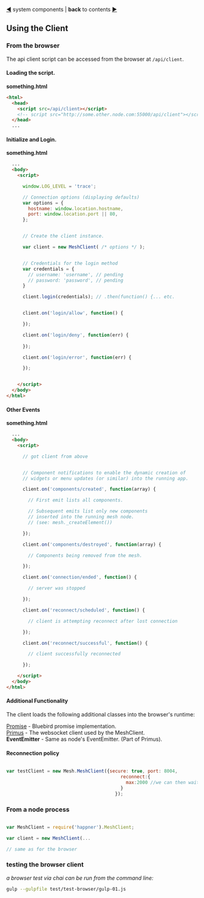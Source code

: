 [&#9664;](system.md) system components | __back__ to contents [&#9654;](https://github.com/happner/happner#documentation)

## Using the Client

### From the browser

The api client script can be accessed from the browser at `/api/client`.

#### Loading the script.

__something.html__
```html
<html>
  <head>
    <script src=/api/client></script>
    <!-- script src="http://some.other.node.com:55000/api/client"></script -->
  </head>
  ...
```

#### Initialize and Login.

__something.html__
```html
  ...
  <body>
    <script>

      window.LOG_LEVEL = 'trace';

      // Connection options (displaying defaults)
      var options = {
        hostname: window.location.hostname,
        port: window.location.port || 80,
      };


      // Create the client instance.

      var client = new MeshClient( /* options */ );


      // Credentials for the login method
      var credentials = {
        // username: 'username', // pending
        // password: 'password', // pending
      }

      client.login(credentials); // .then(function() {... etc.


      client.on('login/allow', function() {

      });

      client.on('login/deny', function(err) {
      
      });

      client.on('login/error', function(err) {

      });


    </script>
  </body>
</html>
```

#### Other Events

__something.html__
```html
  ...
  <body>
    <script>

      // got client from above


      // Component notifications to enable the dynamic creation of
      // widgets or menu updates (or similar) into the running app.

      client.on('components/created', function(array) {

        // First emit lists all components.

        // Subsequent emits list only new components
        // inserted into the running mesh node.
        // (see: mesh._createElement())

      });

      client.on('components/destroyed', function(array) {

        // Components being removed from the mesh.

      });

      client.on('connection/ended', function() {

        // server was stopped

      });

      client.on('reconnect/scheduled', function() {

        // client is attempting reconnect after lost connection

      });

      client.on('reconnect/successful', function() {

        // client successfully reconnected

      });

    </script>
  </body>
</html>
```


#### Additional Functionality

The client loads the following additional classes into the browser's runtime:

[Promise](https://github.com/petkaantonov/bluebird/blob/master/API.md) - Bluebird promise implementation.</br>
[Primus](https://github.com/primus/primus) - The websocket client used by the MeshClient.</br>
__EventEmitter__ - Same as node's EventEmitter. (Part of Primus).</br>


#### Reconnection policy
```javascript

var testClient = new Mesh.MeshClient({secure: true, port: 8004,
                                          reconnect:{
                                            max:2000 //we can then wait 10 seconds and should be able to reconnect before the next 10 seconds,
                                          }
                                        });

```

### From a node process

```javascript

var MeshClient = require('happner').MeshClient;

var client = new MeshClient(...

// same as for the browser

```

### testing the browser client
*a browser test via chai can be run from the command line:*
```bash
gulp --gulpfile test/test-browser/gulp-01.js
```

